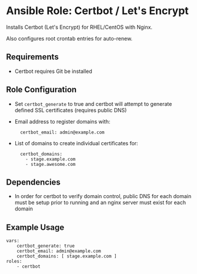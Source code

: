 # Ansible Role: Certbot / Let's Encrypt

Installs Certbot (Let's Encrypt) for RHEL/CentOS with Nginx.

Also configures root crontab entries for auto-renew.

## Requirements

* Certbot requires Git be installed

## Role Configuration

* Set `certbot_generate` to true and certbot will attempt to generate defined SSL certificates (requires public DNS)

* Email address to register domains with:

        certbot_email: admin@example.com

* List of domains to create individual certificates for:

        certbot_domains: 
          - stage.example.com
          - stage.awesome.com

## Dependencies

* In order for certbot to verify domain control, public DNS for each domain must be setup prior to running and an nginx server must exist for each domain

## Example Usage

    vars:
        certbot_generate: true
        certbot_email: admin@example.com
        certbot_domains: [ stage.example.com ]
    roles:
        - certbot
